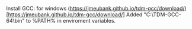 Install GCC:
for windows (https://jmeubank.github.io/tdm-gcc/download/)[https://jmeubank.github.io/tdm-gcc/download/]
Added "C:\TDM-GCC-64\bin" to %PATH% in enviroment variables.
